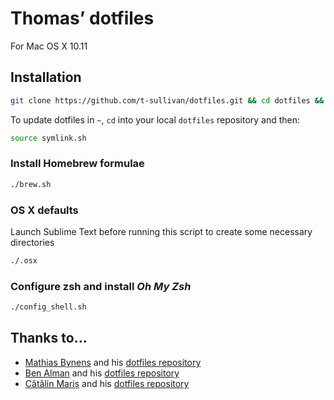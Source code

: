 # Thomas’ dotfiles
For Mac OS X 10.11

## Installation

```bash
git clone https://github.com/t-sullivan/dotfiles.git && cd dotfiles && source symlink.sh
```

To update dotfiles in `~`, `cd` into your local `dotfiles` repository and then:

```bash
source symlink.sh
```

### Install Homebrew formulae

```bash
./brew.sh
```

### OS X defaults
Launch Sublime Text before running this script to create some necessary directories

```bash
./.osx
```

### Configure zsh and install _Oh My Zsh_

```bash
./config_shell.sh
```

## Thanks to…
* [Mathias Bynens](https://mathiasbynens.be/) and his [dotfiles repository](https://github.com/mathiasbynens/dotfiles)
* [Ben Alman](http://benalman.com/) and his [dotfiles repository](https://github.com/cowboy/dotfiles)
* [Cătălin Mariș](https://github.com/alrra) and his [dotfiles repository](https://github.com/alrra/dotfiles)
